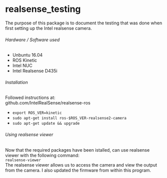 # realsense_testing

The purpose of this package is to document the testing that was done when first setting up the Intel realsense camera.
###### Hardware / Software used
- Unbuntu 16.04
- ROS Kinetic
- Intel NUC
- Intel Realsense D435i
###### Installation
Followed instructions at:  
github.com/IntelRealSense/realsense-ros  
- `export ROS_VER=kinetic`
- `sudo apt-get install ros-$ROS_VER-realsense2-camera`
- `sudo apt-get update && upgrade`  
###### Using realsense viewer
Now that the required packages have been istalled, can use realsense viewer with the following command:  
`realsense-viewer`  
The realsense viewer allows us to access the camera and view the output from the camera. I also updated the firmware from within this program.  
